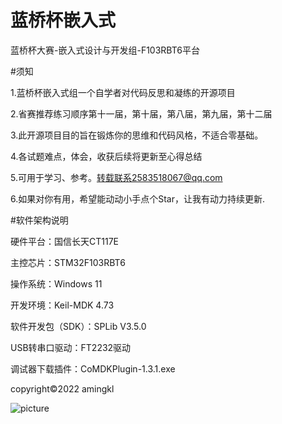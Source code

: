 # 蓝桥杯嵌入式
蓝桥杯大赛-嵌入式设计与开发组-F103RBT6平台 

#须知

1.蓝桥杯嵌入式组一个自学者对代码反思和凝练的开源项目

2.省赛推荐练习顺序第十一届，第十届，第八届，第九届，第十二届

3.此开源项目目的旨在锻炼你的思维和代码风格，不适合零基础。

4.各试题难点，体会，收获后续将更新至心得总结

5.可用于学习、参考。转载联系2583518067@qq.com

6.如果对你有用，希望能动动小手点个Star，让我有动力持续更新.

#软件架构说明

 硬件平台：国信长天CT117E 

主控芯片：STM32F103RBT6

 操作系统：Windows 11 

开发环境：Keil-MDK 4.73 

软件开发包（SDK）：SPLib V3.5.0 

USB转串口驱动：FT2232驱动 

调试器下载插件：CoMDKPlugin-1.3.1.exe

copyright©2022 amingkl       

![picture](https://github.com/AMingKL/lanqiaobei_qianrushi/blob/main/1.png)


